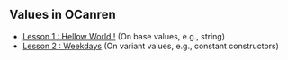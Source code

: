 ## Values in OCanren

* [Lesson 1 : Hellow World !](./helloworld)  (On base values, e.g., string)
* [Lesson 2 : Weekdays](./weekdays)  (On variant values, e.g., constant constructors) 
